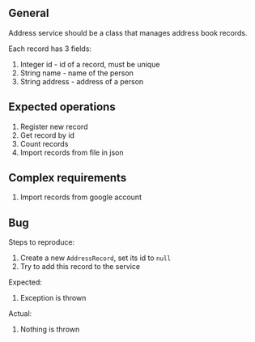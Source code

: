 ## General

Address service should be a class that manages address book records.

Each record has 3 fields:
1. Integer id - id of a record, must be unique
2. String name - name of the person
3. String address - address of a person

## Expected operations

1. Register new record
2. Get record by id
3. Count records
4. Import records from file in json







## Complex requirements

1. Import records from google account












## Bug

Steps to reproduce:
1. Create a new `AddressRecord`, set its id to `null`
2. Try to add this record to the service

Expected:
1. Exception is thrown

Actual:
1. Nothing is thrown
